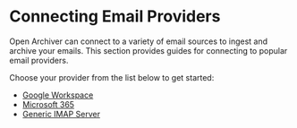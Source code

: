 # Connecting Email Providers

Open Archiver can connect to a variety of email sources to ingest and archive your emails. This section provides guides for connecting to popular email providers.

Choose your provider from the list below to get started:

-   [Google Workspace](./google-workspace.md)
-   [Microsoft 365](./microsoft-365.md)
-   [Generic IMAP Server](./imap.md)
